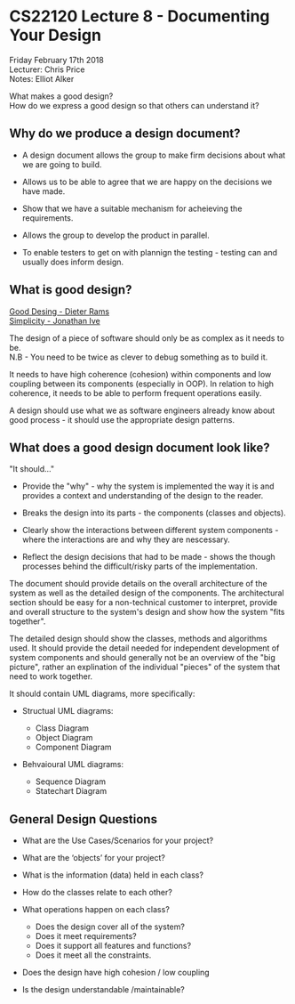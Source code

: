 # CS22120 Lecture 8 - Documenting Your Design 

Friday February 17th 2018   
Lecturer: Chris Price     
Notes: Elliot Alker 

What makes a good design?  
How do we express a good design so that others can understand it? 

## Why do we produce a design document? 

- A design document allows the group to make firm decisions about what we are going to build. 

- Allows us to be able to agree that we are happy on the decisions we have made. 

- Show that we have a suitable mechanism for acheieving the requirements. 

- Allows the group to develop the product in parallel. 

- To enable testers to get on with plannign the testing - testing can and usually does inform design. 

## What is good design? 

[Good Desing - Dieter Rams](https://www.vitsoe.com/gb/about/good-design)  
[Simplicity - Jonathan Ive](https://www.youtube.com/watch?v=1jdPKi5i030)

The design of a piece of software should only be as complex as it needs to be.   
N.B - You need to be twice as clever to debug something as to build it. 

It needs to have high coherence (cohesion) within components and low coupling between its components (especially in OOP). In relation to high coherence, it needs to be able to perform frequent operations easily. 

A design should use what we as software engineers already know about good process - it should use the appropriate design patterns. 

## What does a good design document look like? 

"It should..." 

- Provide the "why" - why the system is implemented the way it is and provides a context and understanding of the design to the reader. 

- Breaks the design into its parts - the components (classes and objects). 

- Clearly show the interactions between different system components - where the interactions are and why they are nescessary. 

- Reflect the design decisions that had to be made - shows the though processes behind the difficult/risky parts of the implementation. 

The document should provide details on the overall architecture of the system as well as the detailed design of the components. The architectural section should be easy for a non-technical customer to interpret, provide and overall structure to the system's design and show how the system "fits together". 

The detailed design should show the classes, methods and algorithms used. It should provide the detail needed for independent development of system components and should generally not be an overview of the "big picture", rather an explination of the individual "pieces" of the system that need to work together. 

It should contain UML diagrams, more specifically: 

- Structual UML diagrams: 
    - Class Diagram 
    - Object Diagram 
    - Component Diagram 

- Behvaioural UML diagrams: 
    - Sequence Diagram 
    - Statechart Diagram

## General Design Questions 

- What are the Use Cases/Scenarios for your project?

- What are the ‘objects’ for your project?

- What is the information (data) held in each class?

- How do the classes relate to each other?

- What operations happen on each class?
    - Does the design cover all of the system? 
    - Does it meet requirements?
    - Does it support all features and functions?
    - Does it meet all the constraints. 

- Does the design have high cohesion / low coupling

- Is the design understandable /maintainable?
